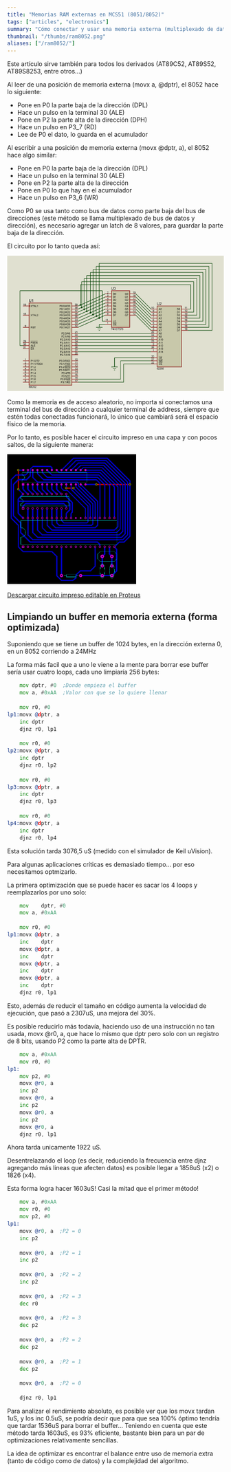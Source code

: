 ```yaml
---
title: "Memorias RAM externas en MCS51 (8051/8052)"
tags: ["articles", "electronics"]
summary: "Cómo conectar y usar una memoria externa (multiplexado de datos y dirección)."
thumbnail: "/thumbs/ram8052.png"
aliases: ["/ram8052/"]
---
```


Este artículo sirve también para todos los derivados (AT89C52, AT89S52, AT89S8253, entre otros...)

Al leer de una posición de memoria externa (movx a, @dptr), el 8052 hace lo siguiente:	

* Pone en P0 la parte baja de la dirección (DPL)
* Hace un pulso en la terminal 30 (ALE)
* Pone en P2 la parte alta de la dirección (DPH)
* Hace un pulso en P3_7 (RD)
* Lee de P0 el dato, lo guarda en el acumulador
	
Al escribir a una posición de memoria externa (movx @dptr, a), el 8052 hace algo similar:	
	
* Pone en P0 la parte baja de la dirección (DPL)
* Hace un pulso en la terminal 30 (ALE)
* Pone en P2 la parte alta de la dirección
* Pone en P0 lo que hay en el acumulador
* Hace un pulso en P3_6 (WR)
	
Como P0 se usa tanto como bus de datos como parte baja del bus de direcciones (este método se llama multiplexado de bus de datos y dirección), es necesario agregar un latch de 8 valores, para guardar la parte baja de la dirección.

El circuito por lo tanto queda así:

![8052 con RAM](/images/8052ram.png)

Como la memoria es de acceso aleatorio, no importa si conectamos una terminal del bus de dirección a cualquier terminal de address, siempre que estén todas conectadas funcionará, lo único que cambiará será el espacio físico de la memoria.

Por lo tanto, es posible hacer el circuito impreso en una capa y con pocos saltos, de la siguiente manera:

![8052 con RAM, layout](/images/8052ram_lyt.png)

[Descargar circuito impreso editable en Proteus](/downloads/8052ram.zip)

## Limpiando un buffer en memoria externa (forma optimizada)

Suponiendo que se tiene un buffer de 1024 bytes, en la dirección externa 0, en un 8052 corriendo a 24MHz

La forma más facil que a uno le viene a la mente para borrar ese buffer sería usar cuatro loops, cada uno limpiaría 256 bytes:

```asm
    mov dptr, #0  ;Donde empieza el buffer
    mov a, #0xAA  ;Valor con que se lo quiere llenar

    mov r0, #0
lp1:movx @dptr, a
    inc dptr
    djnz r0, lp1

    mov r0, #0
lp2:movx @dptr, a
    inc dptr
    djnz r0, lp2

    mov r0, #0
lp3:movx @dptr, a
    inc dptr
    djnz r0, lp3

    mov r0, #0
lp4:movx @dptr, a
    inc dptr
    djnz r0, lp4
```

Esta solución tarda 3076,5 uS (medido con el simulador de Keil uVision). 

Para algunas aplicaciones críticas es demasiado tiempo... por eso necesitamos optmizarlo.

La primera optimización que se puede hacer es sacar los 4 loops y reemplazarlos por uno solo: 

```asm
    mov    dptr, #0
    mov a, #0xAA

    mov r0, #0
lp1:movx @dptr, a
    inc    dptr
    movx @dptr, a
    inc    dptr
    movx @dptr, a
    inc    dptr
    movx @dptr, a
    inc    dptr
    djnz r0, lp1
```

Esto, además de reducir el tamaño en código aumenta la velocidad de ejecución, que pasó a 2307uS, una mejora del 30%.

Es posible reducirlo más todavía, haciendo uso de una instrucción no tan usada, movx @r0, a, que hace lo mismo que dptr pero solo con un registro de 8 bits, usando P2 como la parte alta de DPTR.

```asm
	mov a, #0xAA
	mov r0, #0
lp1:
	mov p2, #0
	movx @r0, a
	inc p2
	movx @r0, a
	inc p2
	movx @r0, a
	inc p2
	movx @r0, a
	djnz r0, lp1
```

Ahora tarda unicamente 1922 uS.

Desentrelazando el loop (es decir, reduciendo la frecuencia entre djnz agregando más lineas que afecten datos) es posible llegar a 1858uS (x2) o 1826 (x4).

Esta forma logra hacer 1603uS! Casi la mitad que el primer método!
```asm
    mov a, #0xAA
    mov r0, #0
    mov p2, #0
lp1:
    movx @r0, a  ;P2 = 0
    inc p2

    movx @r0, a  ;P2 = 1
    inc p2

    movx @r0, a  ;P2 = 2
    inc p2

    movx @r0, a  ;P2 = 3
    dec r0

    movx @r0, a  ;P2 = 3
    dec p2

    movx @r0, a  ;P2 = 2
    dec p2

    movx @r0, a  ;P2 = 1
    dec p2

    movx @r0, a  ;P2 = 0

    djnz r0, lp1
```

Para analizar el rendimiento absoluto, es posible ver que los movx tardan 1uS, y los inc 0.5uS, se podría decir que para que sea 100% óptimo tendría que tardar 1536uS para borrar el buffer... Teniendo en cuenta que este método tarda 1603uS, es 93% eficiente, bastante bien para un par de optimizaciones relativamente sencillas.

La idea de optimizar es encontrar el balance entre uso de memoria extra (tanto de código como de datos) y la complejidad del algoritmo.
